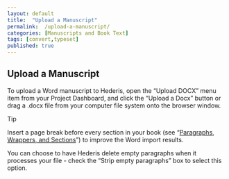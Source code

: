 ```yaml
---
layout: default
title:  "Upload a Manuscript"
permalink:  /upload-a-manuscript/
categories: [Manuscripts and Book Text]
tags: [convert,typeset]
published: true
---
```


<section data-type="chapter" class="hsecchapter" data-hederis-type="hsecchapter" id="upload-a-manuscript" data-pi-attrs="id: upload-a-manuscript; data-tags: convert,typeset;" role="doc-chapter" data-tags="convert,typeset" data-author-name=" " data-book-title=" " title="Upload a Manuscript"><h1 data-hederis-type="hblkchaptitle" class="hblkchaptitle" id="pHLpS7ywo">Upload a Manuscript</h1><p class="hblkp" data-hederis-type="hblkp" id="p5t87LcjL">To upload a Word manuscript to Hederis, open the &#8220;Upload DOCX&#8221; menu item from your Project Dashboard, and click the &#8220;Upload a Docx&#8221; button or drag a .docx file from your computer file system onto the browser window.</p><aside class="hwprbox box" data-hederis-type="hwprbox" id="p31ij0DFr" data-type="sidebar"><p class="hblktype" data-hederis-type="hblktype" id="pmoCsR5zZ">Tip</p><p class="hblkp" data-hederis-type="hblkp" id="p4sdvSjdS">Insert a page break before every section in your book (see &#8220;<a href="{% post_url 2020-07-29-11-ParagraphsWrappersSectionsandInlines %}" data-hederis-type="hspana" id="pdY2qY5f1"><span class="Hyperlink" data-hederis-type="hspnspan" id="plk4YMgf1">Paragraphs, Wrappers, and Sections</span></a>&#8221;) to improve the Word import results.</p></aside><p class="hblkp" data-hederis-type="hblkp" id="paWa4Vn3S">You can choose to have Hederis delete empty paragraphs when it processes your file - check the &#8220;Strip empty paragraphs&#8221; box to select this option.</p></section>